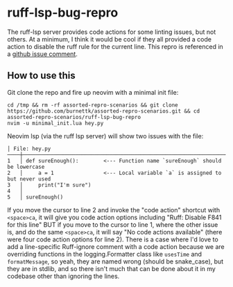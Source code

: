 # ruff-lsp-bug-repro

The ruff-lsp server provides code actions for some linting issues, but not others. At a
minimum, I think it would be cool if they all provided a code action to disable the ruff rule for the
current line. This repro is referenced in a [github issue
comment](https://github.com/astral-sh/ruff-lsp/issues/94#issuecomment-1568646285).

## How to use this

Git clone the repo and fire up neovim with a minimal init file:

    cd /tmp && rm -rf assorted-repro-scenarios && git clone https://github.com/burnettk/assorted-repro-scenarios.git && cd assorted-repro-scenarios/ruff-lsp-bug-repro
    nvim -u minimal_init.lua hey.py

Neovim lsp (via the ruff lsp server) will show two issues with the file:

    │ File: hey.py
    ────┼─────────────────────────────────────────────────────────────────────────────────────────────────
    1   │ def sureEnough():        <--- Function name `sureEnough` should be lowercase
    2   │     a = 1                <--- Local variable `a` is assigned to but never used
    3   │     print("I'm sure")
    4   │
    5   │ sureEnough()

If you move the cursor to line 2 and invoke the "code action" shortcut with
`<space>ca`, it will give you code action options including "Ruff: Disable F841
for this line" BUT if you move to the cursor to line 1, where the other issue
is, and do the same `<space>ca`, it will say "No code actions available" (there
were four code action options for line 2). There
is a case where I'd love to add a line-specific Ruff-ignore comment with a code
action because we are overriding functions in the logging.Formatter class like
`usesTime` and `formatMessage`, so yeah, they are named wrong (should be
snake_case), but they are in
stdlib, and so there isn't much that can be done about it in my codebase other
than ignoring the lines.
